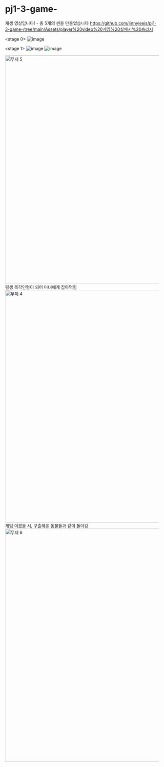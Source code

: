 # pj1-3-game-

재생 영상입니다! - 총 5개의 씬을 만들었습니다
https://github.com/jinnyleeis/pj1-3-game-/tree/main/Assets/player%20video%20게임%20실패시%20승리시

<stage 0>
![image](https://user-images.githubusercontent.com/101055312/174493997-5b05007a-a79c-49f0-b1b6-6ca830270282.png)

<stage 1>
![image](https://user-images.githubusercontent.com/101055312/174494049-7f981a6f-1a2b-4dee-a280-57a6ec319cb1.png)
![image](https://user-images.githubusercontent.com/101055312/174494090-aeb00861-69f0-487c-a6d4-f8de3eee03e8.png)

<boss stage>
  <img width="748" alt="무제 5" src="https://user-images.githubusercontent.com/101055312/174494271-c893c29a-6b41-490a-ac99-b604de90ee41.png">

  
<game loose> 
 평생 목각인형이 되어 마녀에게 잡아먹힘
   
<img width="761" alt="무제 4" src="https://user-images.githubusercontent.com/101055312/174494309-366957bc-49dd-4787-8049-43dc8f91aabd.png">

   
   
 <game win> 
  게임 이겼을 시, 구출해온 동물들과 같이 돌아감
   
<img width="763" alt="무제 6" src="https://user-images.githubusercontent.com/101055312/174494258-0e52b134-5132-4560-9ed3-04a7d7daf0a7.png">



